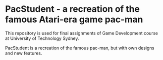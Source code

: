 # PacStudent - a recreation of the famous Atari-era game pac-man

This repository is used for final assignments of Game Development course at University of Technology Sydney.

PacStudent is a recreation of the famous pac-man, but with own designs and new features. 
